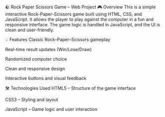 🪨 Rock Paper Scissors Game – Web Project
🎮 Overview
This is a simple interactive Rock-Paper-Scissors game built using HTML, CSS, and JavaScript. It allows the player to play against the computer in a fun and responsive interface. The game logic is handled in JavaScript, and the UI is clean and user-friendly.



💡 Features
Classic Rock–Paper–Scissors gameplay

Real-time result updates (Win/Lose/Draw)

Randomized computer choice

Clean and responsive design

Interactive buttons and visual feedback

🛠️ Technologies Used
HTML5 – Structure of the game interface

CSS3 – Styling and layout

JavaScript – Game logic and user interaction
